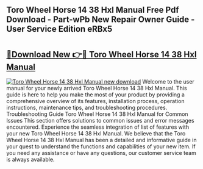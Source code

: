 ## Toro Wheel Horse 14 38 Hxl Manual Free Pdf Download - Part-wPb New Repair Owner Guide - User Service Edition eRBx5

# <h2><a href="http://bc6691.oget.top/?id=Toro+Wheel+Horse+14+38+Hxl+Manual">🔗Download New 👉🔴 Toro Wheel Horse 14 38 Hxl Manual</a></h2>

[![Toro Wheel Horse 14 38 Hxl Manual new download](https://i.imgur.com/5g1atiW.png)](http://bc6691.oget.top/?id=Toro+Wheel+Horse+14+38+Hxl+Manual)
Welcome to the user manual for your newly arrived Toro Wheel Horse 14 38 Hxl Manual. This guide is here to help you make the most of your product by providing a comprehensive overview of its features, installation process, operation instructions, maintenance tips, and troubleshooting procedures. Troubleshooting Guide Toro Wheel Horse 14 38 Hxl Manual for Common Issues This section offers solutions to common issues and error messages encountered. Experience the seamless integration of list of features with your new Toro Wheel Horse 14 38 Hxl Manual. We believe that the Toro Wheel Horse 14 38 Hxl Manual has been a detailed and informative guide in your quest to understand the functions and capabilities of your new item. If you need any assistance or have any questions, our customer service team is always available.
